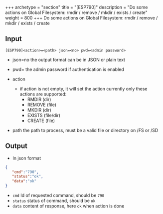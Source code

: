 +++
archetype = "section"
title = "[ESP790]"
description = "Do some actions on Global Filesystem:  rmdir / remove / mkdir / exists / create"
weight = 800
+++
Do some actions on Global Filesystem:  rmdir / remove / mkdir / exists / create

## Input
`[ESP790]<action>=<path> json=<no> pwd=<admin password>`

* json=no
the output format can be in JSON or plain text

* pwd=<admin password>
the admin password if authentication is enabled

* action
  * if action is not empty, it will set the action
  currently only these actions are supported:
    - RMDIR (dir)
    - REMOVE (file)
    - MKDIR (dir)
    - EXISTS (file/dir)
    - CREATE (file)


* path
   the path to process, must be a valid file or directory on /FS or /SD

## Output

- In json format

```json
{
   "cmd":"790",
   "status":"ok",
   "data":"ok"
}
```

* `cmd` Id of requested command, should be `790`
* `status` status of command, should be `ok`
* `data` content of response, here `ok` when action is done

